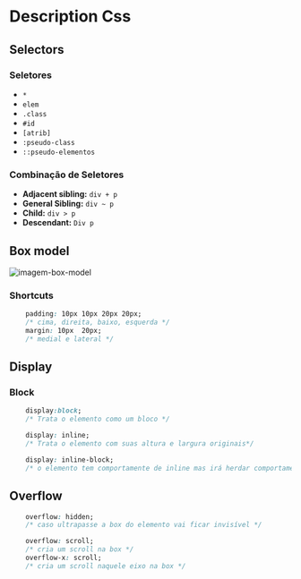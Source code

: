 # Description Css

## Selectors

### Seletores  

- `*`  
- `elem`  
- `.class`  
- `#id`  
- `[atrib]`  <!-- [feira ~= escritorio] - para pegar a palavra inicial, serve para atributos com mais de uma palavra | [feira *= sa] verifica palavras com "sa" contidas -->
- `:pseudo-class`  
- `::pseudo-elementos`  

### Combinação de Seletores

- **Adjacent sibling:** `div + p` <!-- vem em seguida obrigatoriamente -->
- **General Sibling:** `div ~ p`<!-- filhos de um mesmo pai -->
- **Child:** `div > p` <!--  filho direto -->
- **Descendant:** `Div p`


## Box model

![imagem-box-model](https://miro.medium.com/v2/resize:fit:1200/1*E_YuB8x1B3T3h6PIJ_I9qQ.png)


### Shortcuts 

~~~css
    padding: 10px 10px 20px 20px;
    /* cima, direita, baixo, esquerda */
    margin: 10px  20px;
    /* medial e lateral */
~~~

## Display

### Block

~~~css
    display:block;
    /* Trata o elemento como um bloco */

    display: inline;
    /* Trata o elemento com suas altura e largura originais*/

    display: inline-block;
    /* o elemento tem comportamente de inline mas irá herdar comportamentos da propriedade block  */
~~~

## Overflow

~~~css
    overflow: hidden;
    /* caso ultrapasse a box do elemento vai ficar invisível */

    overflow: scroll;
    /* cria um scroll na box */
    overflow-x: scroll;
    /* cria um scroll naquele eixo na box */
~~~
